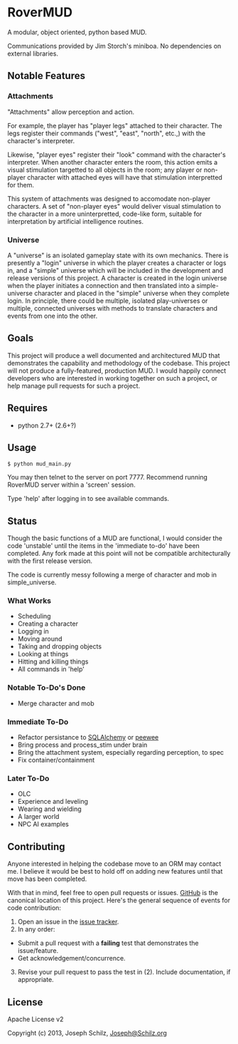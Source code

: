 RoverMUD
========

A modular, object oriented, python based MUD.

Communications provided by Jim Storch's miniboa. No dependencies on external libraries.

Notable Features
----------------

### Attachments
"Attachments" allow perception and action.

For example, the player has "player legs" attached to their character. The legs register their commands ("west", "east", "north", etc.,) with the character's interpreter.

Likewise, "player eyes" register their "look" command with the character's interpreter. When another character enters the room, this action emits a visual stimulation targetted to all objects in the room; any player or non-player character with attached eyes will have that stimulation interpretted for them.

This system of attachments was designed to accomodate non-player characters. A set of "non-player eyes" would deliver visual stimulation to the character in a more uninterpretted, code-like form, suitable for interpretation by artificial intelligence routines.

### Universe
A "universe" is an isolated gameplay state with its own mechanics. There is presently a "login" universe in which the player creates a character or logs in, and a "simple" universe which will be included in the development and release versions of this project. A character is created in the login universe when the player initiates a connection and then translated into a simple-universe character and placed in the "simple" universe when they complete login. In principle, there could be multiple, isolated play-universes or multiple, connected universes with methods to translate characters and events from one into the other.

Goals
-----

This project will produce a well documented and architectured MUD that demonstrates the capability and methodology of the codebase. This project will not produce a fully-featured, production MUD. I would happily connect developers who are interested in working together on such a project, or help manage pull requests for such a project.

Requires
--------

* python 2.7+ (2.6+?)

Usage
-----

```
$ python mud_main.py
```
    
You may then telnet to the server on port 7777. Recommend running RoverMUD server within a 'screen' session.

Type 'help' after logging in to see available commands.


Status
------

Though the basic functions of a MUD are functional, I would consider the code 'unstable' until the items in the 'immediate to-do' have been completed. Any fork made at this point will not be compatible architecturally with the first release version.

The code is currently messy following a merge of character and mob in simple_universe.

### What Works

* Scheduling
* Creating a character
* Logging in
* Moving around
* Taking and dropping objects
* Looking at things
* Hitting and killing things
* All commands in 'help'

### Notable To-Do's Done

* Merge character and mob

### Immediate To-Do

* Refactor persistance to [SQLAlchemy](http://www.sqlalchemy.org/) or [peewee](https://github.com/coleifer/peewee)
* Bring process and process_stim under brain
* Bring the attachment system, especially regarding perception, to spec
* Fix container/containment

### Later To-Do

* OLC
* Experience and leveling
* Wearing and wielding
* A larger world
* NPC AI examples


Contributing
------------

Anyone interested in helping the codebase move to an ORM may contact me. I believe it would be best to hold off on adding new features until that move has been completed.

With that in mind, feel free to open pull requests or issues. [GitHub](https://github.com/JASchilz/RoverMUD/) is the canonical location of this project. Here's the general sequence of events for code contribution:

1. Open an issue in the [issue tracker](https://github.com/JASchilz/RoverMUD/issues/).
2. In any order:
  * Submit a pull request with a **failing** test that demonstrates the issue/feature.
  * Get acknowledgement/concurrence.
3. Revise your pull request to pass the test in (2). Include documentation, if appropriate.


License
-------

Apache License v2

Copyright (c) 2013, Joseph Schilz, Joseph@Schilz.org

